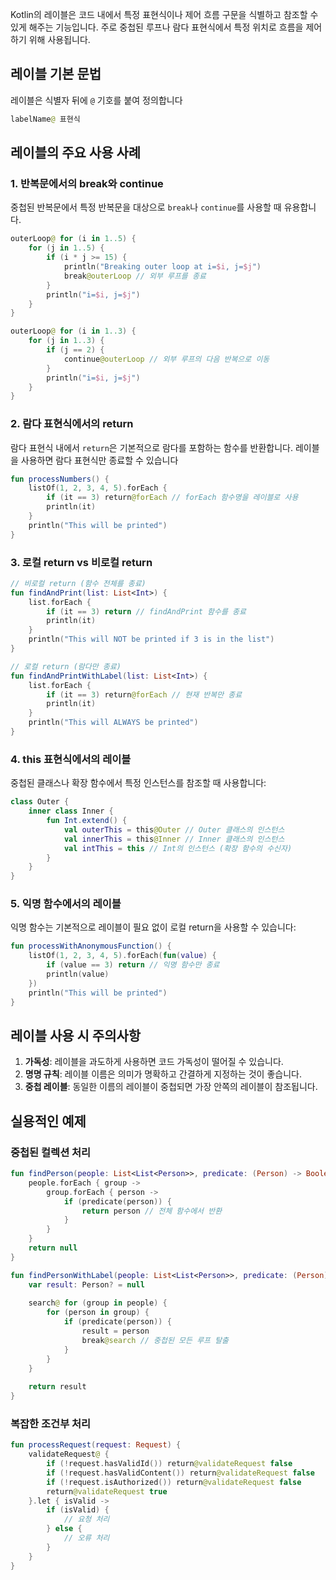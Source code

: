 Kotlin의 레이블은 코드 내에서 특정 표현식이나 제어 흐름 구문을 식별하고 참조할 수 있게 해주는 기능입니다. 주로 중첩된 루프나 람다 표현식에서 특정 위치로 흐름을 제어하기 위해 사용됩니다.

## 레이블 기본 문법

레이블은 식별자 뒤에 `@` 기호를 붙여 정의합니다
```kotlin
labelName@ 표현식
```

## 레이블의 주요 사용 사례

### 1. 반복문에서의 break와 continue

중첩된 반복문에서 특정 반복문을 대상으로 `break`나 `continue`를 사용할 때 유용합니다.
```kotlin
outerLoop@ for (i in 1..5) {
    for (j in 1..5) {
        if (i * j >= 15) {
            println("Breaking outer loop at i=$i, j=$j")
            break@outerLoop // 외부 루프를 종료
        }
        println("i=$i, j=$j")
    }
}
```

```kotlin
outerLoop@ for (i in 1..3) {
    for (j in 1..3) {
        if (j == 2) {
            continue@outerLoop // 외부 루프의 다음 반복으로 이동
        }
        println("i=$i, j=$j")
    }
}
```
### 2. 람다 표현식에서의 return

람다 표현식 내에서 `return`은 기본적으로 람다를 포함하는 함수를 반환합니다. 레이블을 사용하면 람다 표현식만 종료할 수 있습니다
```kotlin
fun processNumbers() {
    listOf(1, 2, 3, 4, 5).forEach {
        if (it == 3) return@forEach // forEach 함수명을 레이블로 사용
        println(it)
    }
    println("This will be printed")
}
```

### 3. 로컬 return vs 비로컬 return
```kotlin
// 비로컬 return (함수 전체를 종료)
fun findAndPrint(list: List<Int>) {
    list.forEach {
        if (it == 3) return // findAndPrint 함수를 종료
        println(it)
    }
    println("This will NOT be printed if 3 is in the list")
}

// 로컬 return (람다만 종료)
fun findAndPrintWithLabel(list: List<Int>) {
    list.forEach {
        if (it == 3) return@forEach // 현재 반복만 종료
        println(it)
    }
    println("This will ALWAYS be printed")
}
```

### 4. this 표현식에서의 레이블

중첩된 클래스나 확장 함수에서 특정 인스턴스를 참조할 때 사용합니다:
```kotlin
class Outer {
    inner class Inner {
        fun Int.extend() {
            val outerThis = this@Outer // Outer 클래스의 인스턴스
            val innerThis = this@Inner // Inner 클래스의 인스턴스
            val intThis = this // Int의 인스턴스 (확장 함수의 수신자)
        }
    }
}
```

### 5. 익명 함수에서의 레이블

익명 함수는 기본적으로 레이블이 필요 없이 로컬 return을 사용할 수 있습니다:
```kotlin
fun processWithAnonymousFunction() {
    listOf(1, 2, 3, 4, 5).forEach(fun(value) {
        if (value == 3) return // 익명 함수만 종료
        println(value)
    })
    println("This will be printed")
}
```

## 레이블 사용 시 주의사항

1. **가독성**: 레이블을 과도하게 사용하면 코드 가독성이 떨어질 수 있습니다.
2. **명명 규칙**: 레이블 이름은 의미가 명확하고 간결하게 지정하는 것이 좋습니다.
3. **중첩 레이블**: 동일한 이름의 레이블이 중첩되면 가장 안쪽의 레이블이 참조됩니다.

## 실용적인 예제

### 중첩된 컬렉션 처리
```kotlin
fun findPerson(people: List<List<Person>>, predicate: (Person) -> Boolean): Person? {
    people.forEach { group ->
        group.forEach { person ->
            if (predicate(person)) {
                return person // 전체 함수에서 반환
            }
        }
    }
    return null
}

fun findPersonWithLabel(people: List<List<Person>>, predicate: (Person) -> Boolean): Person? {
    var result: Person? = null
    
    search@ for (group in people) {
        for (person in group) {
            if (predicate(person)) {
                result = person
                break@search // 중첩된 모든 루프 탈출
            }
        }
    }
    
    return result
}
```

### 복잡한 조건부 처리
```kotlin
fun processRequest(request: Request) {
    validateRequest@ {
        if (!request.hasValidId()) return@validateRequest false
        if (!request.hasValidContent()) return@validateRequest false
        if (!request.isAuthorized()) return@validateRequest false
        return@validateRequest true
    }.let { isValid ->
        if (isValid) {
            // 요청 처리
        } else {
            // 오류 처리
        }
    }
}
```

